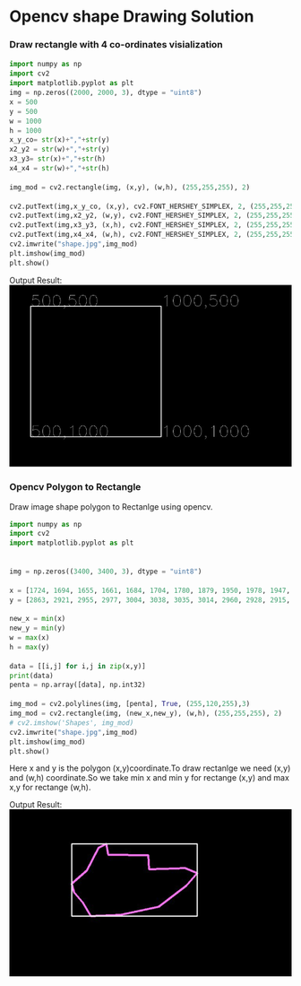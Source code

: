 # Opencv shape Drawing Solution
### Draw rectangle with 4 co-ordinates visialization
```py
import numpy as np
import cv2
import matplotlib.pyplot as plt
img = np.zeros((2000, 2000, 3), dtype = "uint8")
x = 500
y = 500
w = 1000
h = 1000
x_y_co= str(x)+","+str(y)
x2_y2 = str(w)+","+str(y)
x3_y3= str(x)+","+str(h)
x4_x4 = str(w)+","+str(h)

img_mod = cv2.rectangle(img, (x,y), (w,h), (255,255,255), 2)

cv2.putText(img,x_y_co, (x,y), cv2.FONT_HERSHEY_SIMPLEX, 2, (255,255,255))
cv2.putText(img,x2_y2, (w,y), cv2.FONT_HERSHEY_SIMPLEX, 2, (255,255,255))
cv2.putText(img,x3_y3, (x,h), cv2.FONT_HERSHEY_SIMPLEX, 2, (255,255,255))
cv2.putText(img,x4_x4, (w,h), cv2.FONT_HERSHEY_SIMPLEX, 2, (255,255,255))
cv2.imwrite("shape.jpg",img_mod)
plt.imshow(img_mod)
plt.show()
```
Output Result:
![alt text](img/saiful.png)



### Opencv Polygon to Rectangle 

Draw image shape polygon to Rectanlge using opencv.

```py
import numpy as np
import cv2
import matplotlib.pyplot as plt

 
img = np.zeros((3400, 3400, 3), dtype = "uint8")

x = [1724, 1694, 1655, 1661, 1684, 1704, 1780, 1879, 1950, 1978, 1947, 1891, 1854, 1852, 1749, 1744]
y = [2863, 2921, 2955, 2977, 3004, 3038, 3035, 3014, 2960, 2928, 2915, 2917, 2918, 2882, 2881, 2853]

new_x = min(x)
new_y = min(y)
w = max(x)
h = max(y)

data = [[i,j] for i,j in zip(x,y)]
print(data)
penta = np.array([data], np.int32)
 
img_mod = cv2.polylines(img, [penta], True, (255,120,255),3)
img_mod = cv2.rectangle(img, (new_x,new_y), (w,h), (255,255,255), 2) 
# cv2.imshow('Shapes', img_mod)
cv2.imwrite("shape.jpg",img_mod)
plt.imshow(img_mod)
plt.show()
```

Here x and y is the polygon (x,y)coordinate.To draw rectanlge we need (x,y) and (w,h) coordinate.So we take min x and min y for rectange (x,y) and max x,y for rectange (w,h).

Output Result:
![alt text](img/saiful_2.png)

